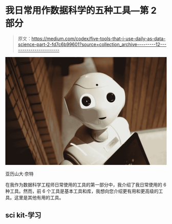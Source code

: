# 我日常用作数据科学的五种工具—第 2 部分

> 原文：<https://medium.com/codex/five-tools-that-i-use-daily-as-data-science-part-2-fd7c6b99601?source=collection_archive---------12----------------------->

![](img/badb4a1f7887b000671c5ae42c39ecd2.png)

亚历山大·奈特

在我作为数据科学工程师日常使用的工具的第一部分中，我介绍了我日常使用的 6 种工具。然而，前 6 个工具是基本工具和库，我想向您介绍更有用和更高级的工具。这里是其他有用的工具。

## sci kit-学习
